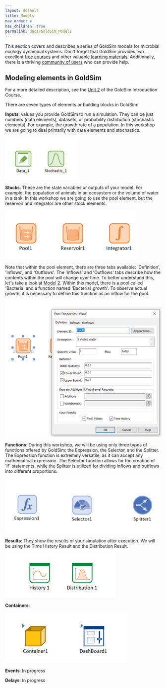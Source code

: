 ```yaml
---
layout: default
title: Models
nav_order: 4
has_children: true
permalink: docs/GoldSim_Models
---
```


This section covers and describes a series of GoldSim models for microbial ecology dynamical systems. 
Don't forget that GoldSim provides two excellent [free courses](https://www.goldsim.com/Web/Customers/Education/Overview/) and other 
valuable [learning materials](https://www.goldsim.com/Web/Customers/). Additionally, there is a thriving 
[community of users](https://www.goldsim.com/Web/Customers/Community/) who can provide help.

## Modeling elements in GoldSim

For a more detailed description, see the [Unit 2](https://www.goldsim.com/Courses/BasicGoldSim/Unit2/Lesson1/) of the GoldSim 
Introduction Course.

There are seven types of elements or building blocks in GoldSim:

**Inputs**: values you provide GoldSim to run a simulation. They can be just numbers (data elements), datasets, or probability 
distribution (stochastic elements). For example, the growth rate of a population. In this workshop we are going to deal 
primarily with data elements and stochastics.

![GoldSim elements](../figures/input_elements.PNG "Courtesy of GoldSim")

**Stocks**: These are the state variables or outputs of your model. For example, the population of animals in an ecosystem
or the volume of water in a tank. In this workshop we are going to use the pool element, but the reservoir and integrator are other stock elements.


![GoldSim elements](../figures/pool_elements.PNG "Courtesy of GoldSim")

Note that within the pool element, there are three tabs available: 'Definition', 'Inflows', and 'Outflows'. The 'Inflows' and 'Outflows' tabs
 describe how the contents within the pool will change over time. To better understand this, let's take a look at 
[Model 2](https://sergiocobolopez.github.io/Workshop_ESA/GoldSim_Models/Model_2.html). Within this model, there is a pool called 'Bacteria' 
and a function named 'Bacterial_growth'. To observe actual growth, it is necessary to define this function as an inflow for the pool.

![GoldSim elements](../figures/pool_elements_2.PNG "Courtesy of GoldSim")

**Functions**: During this workshop, we will be using only three types of functions offered by GoldSim: the Expression, the Selector, 
and the Splitter. The Expression function is extremely versatile, as it can accept any mathematical expression. The Selector function 
allows for the creation of 'if' statements, while the Splitter is utilized for dividing inflows and outflows into different proportions.

![GoldSim elements](../figures/function_elements.PNG "Courtesy of GoldSim")

**Results**: They show the results of your simulation after execution. We will be using the Time History Result and the Distribution Result.

![GoldSim elements](../figures/result_elements.PNG "Courtesy of GoldSim")

**Containers**:

![GoldSim elements](../figures/container_elements.PNG "Courtesy of GoldSim")

**Events**: In progress

**Delays**: In progress






